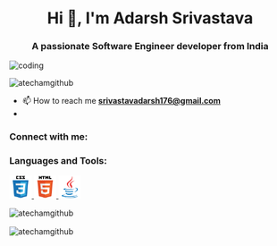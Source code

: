 <h1 align="center">Hi 👋, I'm Adarsh Srivastava</h1>
<h3 align="center">A passionate Software Engineer developer from India</h3>
<img aliign="right"alt="coding" width="400" src="https://user-images.githubusercontent.com/69011963/137184767-79a13ec7-1bb3-4341-a6da-3a149c9c159a.gif">
<p align="left"> <img src="https://komarev.com/ghpvc/?username=atechamgithub&label=Profile%20views&color=0e75b6&style=flat" alt="atechamgithub" /> </p>

- 📫 How to reach me **srivastavadarsh176@gmail.com**
- 

<h3 align="left">Connect with me:</h3>
<p align="left">
</p>

<h3 align="left">Languages and Tools:</h3>
<p align="left"> <a href="https://www.w3schools.com/css/" target="_blank" rel="noreferrer"> <img src="https://raw.githubusercontent.com/devicons/devicon/master/icons/css3/css3-original-wordmark.svg" alt="css3" width="40" height="40"/> </a> <a href="https://www.w3.org/html/" target="_blank" rel="noreferrer"> <img src="https://raw.githubusercontent.com/devicons/devicon/master/icons/html5/html5-original-wordmark.svg" alt="html5" width="40" height="40"/> </a> <a href="https://www.java.com" target="_blank" rel="noreferrer"> <img src="https://raw.githubusercontent.com/devicons/devicon/master/icons/java/java-original.svg" alt="java" width="40" height="40"/> </a> </p>

<p><img align="center" src="https://github-readme-stats.vercel.app/api/top-langs?username=atechamgithub&show_icons=true&locale=en&layout=compact" alt="atechamgithub" /></p>

<p><img align="center" src="https://github-readme-streak-stats.herokuapp.com/?user=atechamgithub&" alt="atechamgithub" /></p>

